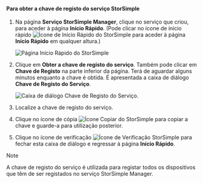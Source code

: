 <!--author=SharS last changed: 9/17/15-->


#### <a name="to-get-the-storsimple-service-registration-key"></a>Para obter a chave de registo do serviço StorSimple
1. Na página **Serviço StorSimple Manager**, clique no serviço que criou, para aceder à página **Início Rápido**. (Pode clicar no ícone de início rápido ![Ícone de Início Rápido do StorSimple ](./media/storsimple-get-service-registration-key-gov/HCS_QuickStartIcon-include.png) para aceder à página **Início Rápido** em qualquer altura.)
   
     ![Página Início Rápido do StorSimple](./media/storsimple-get-service-registration-key-gov/HCS_ServiceQuickStart-gov-include.png)
2. Clique em **Obter a chave de registo do serviço**. Também pode clicar em **Chave de Registo** na parte inferior da página. Terá de aguardar alguns minutos enquanto a chave é obtida. É apresentada a caixa de diálogo **Chave de Registo do Serviço**.
   
     ![Caixa de diálogo Chave de Registo do Serviço.](./media/storsimple-get-service-registration-key-gov/HCS_ServiceRegistrationKey-gov-include.png)
3. Localize a chave de registo do serviço.
4. Clique no ícone de cópia ![Ícone Copiar do StorSimple](./media/storsimple-get-service-registration-key-gov/HCS_CopyIcon-include.png) para copiar a chave e guarde-a para utilização posterior.
5. Clique no ícone de verificação ![Ícone de Verificação StorSimple](./media/storsimple-get-service-registration-key-gov/HCS_CheckIcon-include.png) para fechar esta caixa de diálogo e regressar à página **Início Rápido**.

> [!NOTE]
> A chave de registo do serviço é utilizada para registar todos os dispositivos que têm de ser registados no serviço StorSimple Manager.
> 
> 

